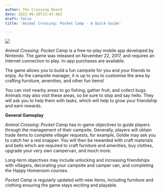 ```yaml
---
author: The Crossing Board
date: 2022-06-28T13:47:48Z
draft: false
title: 'Animal Crossing: Pocket Camp - A Quick Guide'

---
```

![](/images/news/3.png)

_Animal Crossing: Pocket Camp_ is a free-to-play mobile app developed by Nintendo. The game was released on November 22, 2017, and requires an internet connection to play. In-app purchases are available.

The game allows you to build a fun campsite for you and your friends to enjoy. As the campsite manager, it is up to you to customise the area by crafting furniture, amenities, and other fun items!

You can visit nearby areas to go fishing, gather fruit, and collect bugs. Animals may also visit these areas, so be sure to stop and say hello. They will ask you to help them with tasks, which will help to grow your friendship and earn rewards.

**General Gameplay**

_Animal Crossing: Pocket Camp_ has in-game objectives to guide players through the management of their campsite. Generally, players will obtain trade items to complete villager requests, for example, Goldie may ask you to catch her a red snapper. You will then be rewarded with craft materials and bells which are required to craft furniture and amenities, buy clothes, upgrade your very own campervan, and much more.

Long-term objectives may include unlocking and increasing friendships with villagers, decorating your campsite and camper van, and completing the Happy Homeroom courses.

_Pocket Camp_ is regularly updated with new items, including furniture and clothing ensuring the game stays exciting and playable.